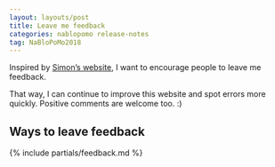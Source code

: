 ```yaml
---
layout: layouts/post
title: Leave me feedback
categories: nablopomo release-notes
tag: NaBloPoMo2018
---
```


<p>Inspired by <a href="http://www.ermlikeyeah.com/">Simon’s website</a>, I want to encourage people to leave me feedback.</p>

That way, I can continue to improve this website and spot errors more quickly. Positive comments are welcome too. :)

## Ways to leave feedback

{% include partials/feedback.md %}
